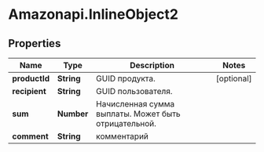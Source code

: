 # Amazonapi.InlineObject2

## Properties

Name | Type | Description | Notes
------------ | ------------- | ------------- | -------------
**productId** | **String** | GUID продукта. | [optional] 
**recipient** | **String** | GUID пользователя. | 
**sum** | **Number** | Начисленная сумма выплаты. Может быть отрицательной. | 
**comment** | **String** | комментарий | 


